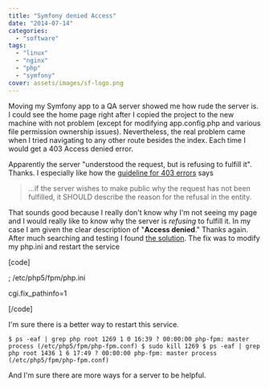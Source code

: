 ```yaml
---
title: "Symfony denied Access"
date: "2014-07-14"
categories: 
  - "software"
tags: 
  - "linux"
  - "nginx"
  - "php"
  - "symfony"
cover: assets/images/sf-logo.png
---
```


Moving my Symfony app to a QA server showed me how rude the server is. I could see the home page right after I copied the project to the new machine with not problem (except for modifying app.config.php and various file permission ownership issues). Nevertheless, the real problem came when I tried navigating to any other route besides the index. Each time I would get a 403 Access denied error.

Apparently the server "understood the request, but is refusing to fulfill it". Thanks. I especially like how the [guideline for 403 errors](http://www.w3.org/Protocols/rfc2616/rfc2616-sec10.html) says

> ...if the server wishes to make public why the request has not been fulfilled, it SHOULD describe the reason for the refusal in the entity.

That sounds good because I really don't know why I'm not seeing my page and I would really like to know why the server is _refusing_ to fulfill it. In my case I am given the clear description of "**Access denied**." Thanks again. After much searching and testing I found [the solution](http://askubuntu.com/questions/164627/nginx-php-fpm-access-denied-error). The fix was to modify my php.ini and restart the service

\[code\]

; /etc/php5/fpm/php.ini

cgi.fix\_pathinfo=1

\[/code\]

I'm sure there is a better way to restart this service.

`$ ps -eaf | grep php root 1269 1 0 16:39 ? 00:00:00 php-fpm: master process (/etc/php5/fpm/php-fpm.conf) $ sudo kill 1269 $ ps -eaf | grep php root 1436 1 6 17:49 ? 00:00:00 php-fpm: master process (/etc/php5/fpm/php-fpm.conf)`

And I'm sure there are more ways for a server to be helpful.
